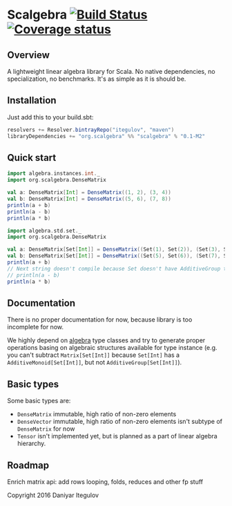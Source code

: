 Scalgebra [![Build Status](https://travis-ci.org/itegulov/scalgebra.svg?branch=master)](https://travis-ci.org/itegulov/scalgebra) [![Coverage status](https://codecov.io/github/itegulov/scalgebra/coverage.svg?branch=master)](https://codecov.io/github/itegulov/scalgebra?branch=master)
====
Overview
--------
A lightweight linear algebra library for Scala. No native dependencies,
no specialization, no benchmarks. It's as simple as it is should be.

Installation
------------
Just add this to your build.sbt:
```scala
resolvers += Resolver.bintrayRepo("itegulov", "maven")
libraryDependencies += "org.scalgebra" %% "scalgebra" % "0.1-M2"
```
Quick start
-----------
```scala
import algebra.instances.int._
import org.scalgebra.DenseMatrix

val a: DenseMatrix[Int] = DenseMatrix((1, 2), (3, 4))
val b: DenseMatrix[Int] = DenseMatrix((5, 6), (7, 8))
println(a + b)
println(a - b)
println(a * b)
```

```scala
import algebra.std.set._
import org.scalgebra.DenseMatrix

val a: DenseMatrix[Set[Int]] = DenseMatrix((Set(1), Set(2)), (Set(3), Set(4)))
val b: DenseMatrix[Set[Int]] = DenseMatrix((Set(5), Set(6)), (Set(7), Set(8)))
println(a + b)
// Next string doesn't compile because Set doesn't have AdditiveGroup type class
// println(a - b)
println(a * b)
```

Documentation
-------------
There is no proper documentation for now, because library is too
incomplete for now.

We highly depend on [algebra](https://github.com/non/algebra) type classes
and try to generate proper operations basing on algebraic structures
available for type instance (e.g. you can't subtract `Matrix[Set[Int]]`
because `Set[Int]` has a `AdditiveMonoid[Set[Int]]`, but not `AdditiveGroup[Set[Int]]`).

Basic types
-----------
Some basic types are:

 * `DenseMatrix` immutable, high ratio of non-zero elements
 * `DenseVector` immutable, high ratio of non-zero elements
                 isn't subtype of `DenseMatrix` for now
 * `Tensor` isn't implemented yet, but is planned as a part
            of linear algebra hierarchy.

Roadmap
-------
Enrich matrix api: add rows looping, folds, reduces and other fp stuff

Copyright 2016 Daniyar Itegulov